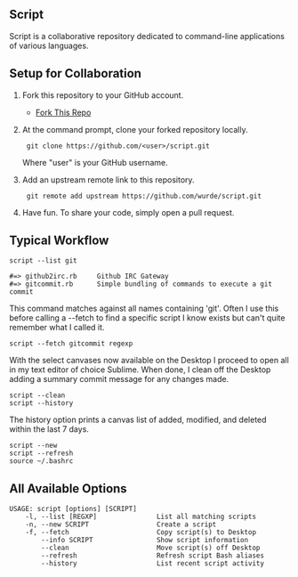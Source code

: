 Script
--------------
Script is a collaborative repository dedicated to command-line applications of various languages.

Setup for Collaboration
--------------

1. Fork this repository to your GitHub account.

    * [Fork This Repo](https://github.com/wurde/script/fork)

2. At the command prompt, clone your forked repository locally.

        git clone https://github.com/<user>/script.git

    Where "user" is your GitHub username.

3. Add an upstream remote link to this repository.

        git remote add upstream https://github.com/wurde/script.git

4. Have fun. To share your code, simply open a pull request.

Typical Workflow
--------------

```
script --list git

#=> github2irc.rb     Github IRC Gateway
#=> gitcommit.rb      Simple bundling of commands to execute a git commit
```

This command matches against all names containing 'git'. Often I use this before
calling a --fetch to find a specific script I know exists but can't quite remember
what I called it.

```
script --fetch gitcommit regexp
```

With the select canvases now available on the Desktop I proceed to open all
in my text editor of choice Sublime. When done, I clean off the Desktop adding a
summary commit message for any changes made.

```
script --clean
script --history
```

The history option prints a canvas list of added, modified, and deleted
within the last 7 days.

```
script --new
script --refresh
source ~/.bashrc
```

All Available Options
--------------

```
USAGE: script [options] [SCRIPT]
    -l, --list [REGXP]               List all matching scripts
    -n, --new SCRIPT                 Create a script
    -f, --fetch                      Copy script(s) to Desktop
        --info SCRIPT                Show script information
        --clean                      Move script(s) off Desktop
        --refresh                    Refresh script Bash aliases
        --history                    List recent script activity
```
